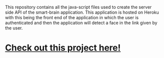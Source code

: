 This repository contains all the java-script files used to create the server side API of the smart-brain application.
This application is hosted on Heroku with this being the front end of the application in which the user is authenticated and then the application will detect a face in the link given by the user.

# [Check out this project here!](https://face-detectionfrontend.herokuapp.com/)
